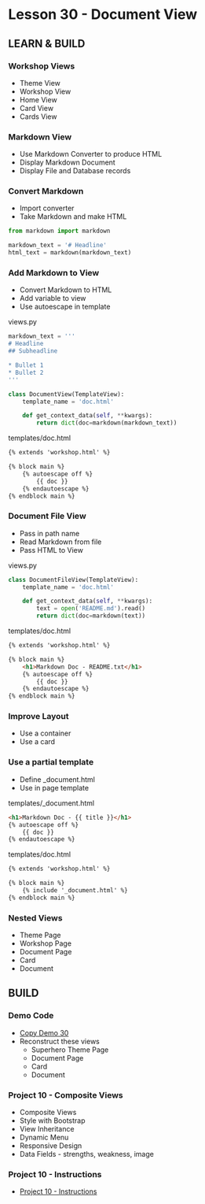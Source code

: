 # Lesson 30 - Document View

## LEARN & BUILD    

### Workshop Views
* Theme View
* Workshop View
* Home View
* Card View
* Cards View


### Markdown View
* Use Markdown Converter to produce HTML
* Display Markdown Document
* Display File and Database records


### Convert Markdown
* Import converter
* Take Markdown and make HTML

```python
from markdown import markdown

markdown_text = '# Headline'
html_text = markdown(markdown_text)
```


### Add Markdown to View
* Convert Markdown to HTML
* Add variable to view
* Use autoescape in template

views.py

```python
markdown_text = '''
# Headline
## Subheadline

* Bullet 1
* Bullet 2
'''

class DocumentView(TemplateView):
    template_name = 'doc.html'

    def get_context_data(self, **kwargs):
        return dict(doc=markdown(markdown_text))
```

templates/doc.html

```html
{% extends 'workshop.html' %}

{% block main %}
    {% autoescape off %}
        {{ doc }}
    {% endautoescape %}
{% endblock main %}
```

### Document File View
* Pass in path name
* Read Markdown from file
* Pass HTML to View

views.py

```python
class DocumentFileView(TemplateView):
    template_name = 'doc.html'

    def get_context_data(self, **kwargs):
        text = open('README.md').read()
        return dict(doc=markdown(text))
```

templates/doc.html

```html
{% extends 'workshop.html' %}

{% block main %}
    <h1>Markdown Doc - README.txt</h1>
    {% autoescape off %}
        {{ doc }}
    {% endautoescape %}
{% endblock main %}
```

### Improve Layout
* Use a container
* Use a card


### Use a partial template
* Define _document.html
* Use in page template

templates/_document.html

```html
<h1>Markdown Doc - {{ title }}</h1>
{% autoescape off %}
    {{ doc }}
{% endautoescape %}
```

templates/doc.html

```html
{% extends 'workshop.html' %}

{% block main %}
    {% include '_document.html' %}
{% endblock main %}
```


### Nested Views
* Theme Page
* Workshop Page
* Document Page
* Card
* Document 




## BUILD

### Demo Code
* [Copy Demo 30](https://github.com/Mark-Seaman/UNC-BACS-350/tree/master/demo/week11/Demo30)
* Reconstruct these views
    * Superhero Theme Page
    * Document Page
    * Card
    * Document 


### Project 10 - Composite Views
* Composite Views
* Style with Bootstrap
* View Inheritance
* Dynamic Menu
* Responsive Design
* Data Fields - strengths, weakness, image


### Project 10 - Instructions
* [Project 10 - Instructions](../project/10)

